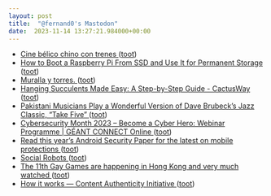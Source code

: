 ```yaml
---
layout: post
title:  "@fernand0's Mastodon"
date:  2023-11-14 13:27:21.984000+00:00
---
```

*  [Cine bélico chino con trenes ](https://arteyferrocarril.blogspot.com/2023/11/cine-belico-chino-con-trenes.htm) ([toot](https://mastodon.social/@fernand0/111409131813816657))
*  [How to Boot a Raspberry Pi From SSD and Use It for Permanent Storage  ](https://www.makeuseof.com/how-to-boot-raspberry-pi-ssd-permanent-storage/) ([toot](https://mastodon.social/@fernand0/111408913620123984))
*  [Muralla y torres. ](https://www.flickr.com/photos/fernand0/53304783364) ([toot](https://mastodon.social/@fernand0/111408661895199500))
*  [Hanging Succulents Made Easy: A Step-by-Step Guide - CactusWay ](https://cactusway.com/hanging-succulents-made-easy-a-step-by-step-guide) ([toot](https://mastodon.social/@fernand0/111408562192791098))
*  [Pakistani Musicians Play a Wonderful Version of Dave Brubeck’s Jazz Classic, “Take Five” ](https://www.openculture.com/2023/08/pakistani-musicians-play-a-delightful-version-of-dave-brubecks-jazz-classic-take-five.htm) ([toot](https://mastodon.social/@fernand0/111408344751661630))
*  [Cybersecurity Month 2023 – Become a Cyber Hero: Webinar Programme \| GÉANT CONNECT Online ](https://connect.geant.org/2023/09/13/cybersecurity-month-2023-become-a-cyber-hero-webinar-programm) ([toot](https://mastodon.social/@fernand0/111408274006725524))
*  [Read this year’s Android Security Paper for the latest on mobile protections ](https://blog.google/products/android-enterprise/android-security-paper-2023) ([toot](https://mastodon.social/@fernand0/111407886828659715))
*  [Social Robots ](https://www.so-bots.co) ([toot](https://mastodon.social/@fernand0/111406467828626250))
*  [The 11th Gay Games are happening in Hong Kong and very much watched ](https://globalvoices.org/2023/11/02/the-11th-gay-games-are-happening-in-hong-kong-and-very-much-watched) ([toot](https://mastodon.social/@fernand0/111404812423838146))
*  [How it works — Content Authenticity Initiative ](https://contentauthenticity.org/how-it-work) ([toot](https://mastodon.social/@fernand0/111404616086952418))
